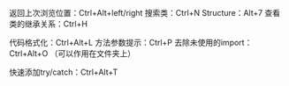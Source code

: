 返回上次浏览位置：Ctrl+Alt+left/right
搜索类：Ctrl+N
Structure：Alt+7
查看类的继承关系：Ctrl+H

代码格式化：Ctrl+Alt+L
方法参数提示：Ctrl+P
去除未使用的import：Ctrl+Alt+O  （可以作用在文件夹上）

快速添加try/catch：Ctrl+Alt+T